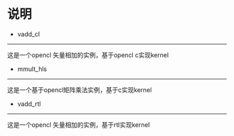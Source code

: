 # 说明  



* vadd_cl  
---------------------
这是一个opencl 矢量相加的实例，基于opencl c实现kernel
* mmult_hls  
----------------------
这是一个基于opencl矩阵乘法实例，基于c实现kernel
* vadd_rtl  
----------------------
这是一个opencl 矢量相加的实例，基于rtl实现kernel